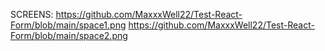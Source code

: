 SCREENS: 
https://github.com/MaxxxWell22/Test-React-Form/blob/main/space1.png
https://github.com/MaxxxWell22/Test-React-Form/blob/main/space2.png
